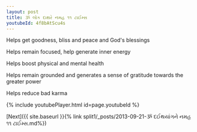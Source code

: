 ```yaml
---
layout: post
title: ૐ લોક દાથરે નમહ ૧૧ ટાઈમ્સ
youtubeId: 4f8bAtScu4s
---
```

 
 
Helps get goodness, bliss and peace and God's blessings
 
Helps remain focused, help generate inner energy 
 
Helps boost physical and mental health 
 
Helps remain grounded and generates a sense of gratitude towards the greater power 
 
Helps reduce bad karma
 
 
 
 


{% include youtubePlayer.html id=page.youtubeId %}
 
[Next]({{ site.baseurl }}{% link  split1/_posts/2013-09-21-ૐ દઈથયાંગને નમહ ૧૧ ટાઈમ્સ.md%})
 
